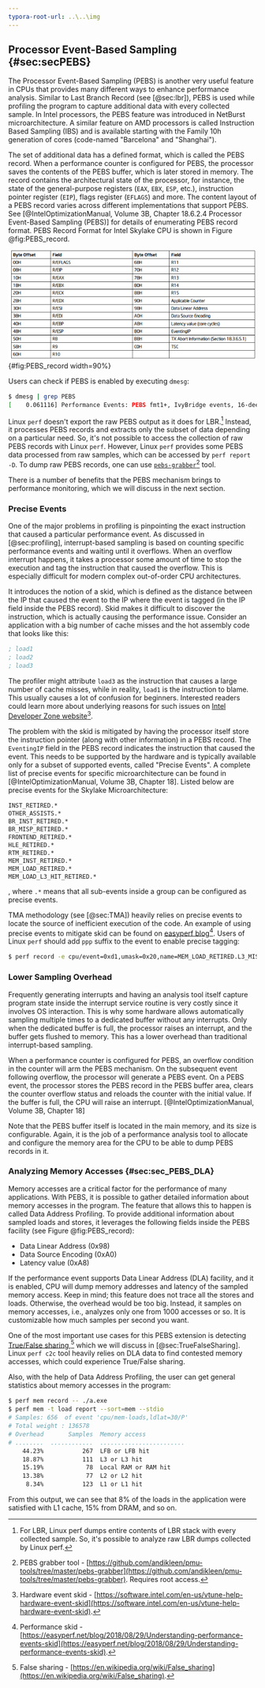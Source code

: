 ```yaml
---
typora-root-url: ..\..\img
---
```


## Processor Event-Based Sampling {#sec:secPEBS}

The Processor Event-Based Sampling (PEBS) is another very useful feature in CPUs that provides many different ways to enhance performance analysis. Similar to Last Branch Record (see [@sec:lbr]), PEBS is used while profiling the program to capture additional data with every collected sample. In Intel processors, the PEBS feature was introduced in NetBurst microarchitecture. A similar feature on AMD processors is called Instruction Based Sampling (IBS) and is available starting with the Family 10h generation of cores (code-named "Barcelona" and "Shanghai").

The set of additional data has a defined format, which is called the PEBS record. When a performance counter is configured for PEBS, the processor saves the contents of the PEBS buffer, which is later stored in memory. The record contains the architectural state of the processor, for instance, the state of the general-purpose registers (`EAX`, `EBX`, `ESP`, etc.), instruction pointer register (`EIP`), flags register (`EFLAGS`) and more. The content layout of a PEBS record varies across different implementations that support PEBS. See [@IntelOptimizationManual, Volume 3B, Chapter 18.6.2.4 Processor Event-Based Sampling (PEBS)] for details of enumerating PEBS record format. PEBS Record Format for Intel Skylake CPU is shown in Figure @fig:PEBS_record.

![PEBS Record Format for 6th Generation, 7th Generation and 8th Generation Intel Core Processor Families. *© Image from [@IntelOptimizationManual, Volume 3B, Chapter 18].*](../../img/pmu-features/PEBS_record.png){#fig:PEBS_record width=90%}

Users can check if PEBS is enabled by executing `dmesg`:

```bash
$ dmesg | grep PEBS
[    0.061116] Performance Events: PEBS fmt1+, IvyBridge events, 16-deep LBR, full-width counters, Intel PMU driver.
```

Linux `perf` doesn't export the raw PEBS output as it does for LBR.[^5] Instead, it processes PEBS records and extracts only the subset of data depending on a particular need. So, it's not possible to access the collection of raw PEBS records with Linux `perf`. However, Linux `perf` provides some PEBS data processed from raw samples, which can be accessed by `perf report -D`.  To dump raw PEBS records, one can use [`pebs-grabber`](https://github.com/andikleen/pmu-tools/tree/master/pebs-grabber)[^1] tool.

There is a number of benefits that the PEBS mechanism brings to performance monitoring, which we will discuss in the next section.

### Precise Events

One of the major problems in profiling is pinpointing the exact instruction that caused a particular performance event. As discussed in [@sec:profiling], interrupt-based sampling is based on counting specific performance events and waiting until it overflows. When an overflow interrupt happens, it takes a processor some amount of time to stop the execution and tag the instruction that caused the overflow. This is especially difficult for modern complex out-of-order CPU architectures.

It introduces the notion of a skid, which is defined as the distance between the IP that caused the event to the IP where the event is tagged (in the IP field inside the PEBS record). Skid makes it difficult to discover the instruction, which is actually causing the performance issue. Consider an application with a big number of cache misses and the hot assembly code that looks like this:

```asm
; load1 
; load2
; load3
```

The profiler might attribute `load3` as the instruction that causes a large number of cache misses, while in reality, `load1` is the instruction to blame. This usually causes a lot of confusion for beginners. Interested readers could learn more about underlying reasons for such issues on [Intel Developer Zone website](https://software.intel.com/en-us/vtune-help-hardware-event-skid)[^4].

The problem with the skid is mitigated by having the processor itself store the instruction pointer (along with other information) in a PEBS record. The `EventingIP` field in the PEBS record indicates the instruction that caused the event. This needs to be supported by the hardware and is typically available only for a subset of supported events, called "Precise Events". A complete list of precise events for specific microarchitecture can be found in  [@IntelOptimizationManual, Volume 3B, Chapter 18]. Listed below are precise events for the Skylake Microarchitecture:

```
INST_RETIRED.*
OTHER_ASSISTS.*
BR_INST_RETIRED.*
BR_MISP_RETIRED.*
FRONTEND_RETIRED.*
HLE_RETIRED.*
RTM_RETIRED.*
MEM_INST_RETIRED.*
MEM_LOAD_RETIRED.*
MEM_LOAD_L3_HIT_RETIRED.*
```

, where `.*` means that all sub-events inside a group can be configured as precise events.

TMA methodology (see [@sec:TMA]) heavily relies on precise events to locate the source of inefficient execution of the code. An example of using precise events to mitigate skid can be found on [easyperf blog](https://easyperf.net/blog/2018/08/29/Understanding-performance-events-skid)[^2]. Users of Linux `perf` should add `ppp` suffix to the event to enable precise tagging:

```bash
$ perf record -e cpu/event=0xd1,umask=0x20,name=MEM_LOAD_RETIRED.L3_MISS/ppp -- ./a.exe
```

### Lower Sampling Overhead

Frequently generating interrupts and having an analysis tool itself capture program state inside the interrupt service routine is very costly since it involves OS interaction. This is why some hardware allows automatically sampling multiple times to a dedicated buffer without any interrupts. Only when the dedicated buffer is full, the processor raises an interrupt, and the buffer gets flushed to memory. This has a lower overhead than traditional interrupt-based sampling. 

When a performance counter is configured for PEBS, an overflow condition in the counter will arm the PEBS mechanism. On the subsequent event following overflow, the processor will generate a PEBS event. On a PEBS event, the processor stores the PEBS record in the PEBS buffer area, clears the counter overflow status and reloads the counter with the initial value. If the buffer is full, the CPU will raise an interrupt. [@IntelOptimizationManual, Volume 3B, Chapter 18]

Note that the PEBS buffer itself is located in the main memory, and its size is configurable. Again, it is the job of a performance analysis tool to allocate and configure the memory area for the CPU to be able to dump PEBS records in it. 

### Analyzing Memory Accesses {#sec:sec_PEBS_DLA}

Memory accesses are a critical factor for the performance of many applications. With PEBS, it is possible to gather detailed information about memory accesses in the program. The feature that allows this to happen is called Data Address Profiling. To provide additional information about sampled loads and stores, it leverages the following fields inside the PEBS facility (see Figure @fig:PEBS_record):

* Data Linear Address (0x98)
* Data Source Encoding (0xA0)
* Latency value (0xA8)

If the performance event supports Data Linear Address (DLA) facility, and it is enabled, CPU will dump memory addresses and latency of the sampled memory access. Keep in mind; this feature does not trace all the stores and loads. Otherwise, the overhead would be too big. Instead, it samples on memory accesses, i.e., analyzes only one from 1000 accesses or so. It is customizable how much samples per second you want. 

One of the most important use cases for this PEBS extension is detecting [True/False sharing](https://en.wikipedia.org/wiki/False_sharing),[^3] which we will discuss in [@sec:TrueFalseSharing]. Linux `perf c2c` tool heavily relies on DLA data to find contested memory accesses, which could experience True/False sharing.

Also, with the help of Data Address Profiling, the user can get general statistics about memory accesses in the program:

```bash
$ perf mem record -- ./a.exe
$ perf mem -t load report --sort=mem --stdio
# Samples: 656  of event 'cpu/mem-loads,ldlat=30/P'
# Total weight : 136578
# Overhead       Samples  Memory access
# ........  ............  ........................
    44.23%           267  LFB or LFB hit
    18.87%           111  L3 or L3 hit
    15.19%            78  Local RAM or RAM hit
    13.38%            77  L2 or L2 hit
     8.34%           123  L1 or L1 hit
```

From this output, we can see that 8% of the loads in the application were satisfied with L1 cache, 15% from DRAM, and so on.

[^1]: PEBS grabber tool - [https://github.com/andikleen/pmu-tools/tree/master/pebs-grabber](https://github.com/andikleen/pmu-tools/tree/master/pebs-grabber). Requires root access.
[^2]: Performance skid - [https://easyperf.net/blog/2018/08/29/Understanding-performance-events-skid](https://easyperf.net/blog/2018/08/29/Understanding-performance-events-skid).
[^3]: False sharing - [https://en.wikipedia.org/wiki/False_sharing](https://en.wikipedia.org/wiki/False_sharing).
[^4]: Hardware event skid - [https://software.intel.com/en-us/vtune-help-hardware-event-skid](https://software.intel.com/en-us/vtune-help-hardware-event-skid).
[^5]: For LBR, Linux perf dumps entire contents of LBR stack with every collected sample. So, it's possible to analyze raw LBR dumps collected by Linux perf.
